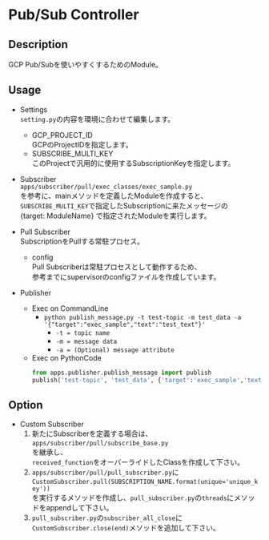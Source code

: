 # Pub/Sub Controller

## Description
GCP Pub/Subを使いやすくするためのModule。

## Usage
- Settings<br>
`setting.py`の内容を環境に合わせて編集します。<br>
    - GCP_PROJECT_ID<br>
    GCPのProjectIDを指定します。
    - SUBSCRIBE_MULTI_KEY<br>
    このProjectで汎用的に使用するSubscriptionKeyを指定します。

- Subscriber<br>
`apps/subscriber/pull/exec_classes/exec_sample.py`<br>
を参考に、mainメソッドを定義したModuleを作成すると、<br>
`SUBSCRIBE_MULTI_KEY`で指定したSubscriptionに来たメッセージの<br>
{target: ModuleName} で指定されたModuleを実行します。

- Pull Subscriber<br>
SubscriptionをPullする常駐プロセス。
    - config<br>
    Pull Subscriberは常駐プロセスとして動作するため、<br>
    参考までにsupervisorのconfigファイルを作成しています。
    
- Publisher<br>
    - Exec on CommandLine
        - `python publish_message.py -t test-topic -m test_data -a '{"target":"exec_sample","text":"test_text"}'`<br>
            - `-t = topic name`
            - `-m = message data`
            - `-a = (Optional) message attribute`
    - Exec on PythonCode
        ```python
        from apps.publisher.publish_message import publish
        publish('test-topic', 'test_data', {'target':'exec_sample','text':'test_text'})
        ```

## Option
- Custom Subscriber
    1. 新たにSubscriberを定義する場合は、
    `apps/subscriber/pull/subscribe_base.py`<br>
    を継承し、<br>
    `received_function`をオーバーライドしたClassを作成して下さい。
    2. `apps/subscriber/pull/pull_subscriber.py`に<br>
    ```CustomSubscriber.pull(SUBSCRIPTION_NAME.format(unique='unique_key'))```<br>
    を実行するメソッドを作成し、`pull_subscriber.py`の`threads`にメソッドをappendして下さい。
    3. `pull_subscriber.py`の```subscriber_all_close```に<br>
    ```CustomSubscriber.close(end)```メソッドを追加して下さい。